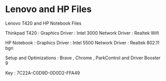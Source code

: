 # Lenovo and HP Files
 Lenovo T420 and HP Notebook Files

Thinkpad T420 :
Graphics Driver : Intel 3000
Network Driver : Realtek Wifi

HP Notebook :
Graphics Driver : Intel 5500
Network Driver : Realtek 802.11 bgn

Setup and Optimizations :
Brave , Chrome , ParkControl and Driver Booster 9

Key : 7C22A-C0D9D-0D0D2-FFA49
